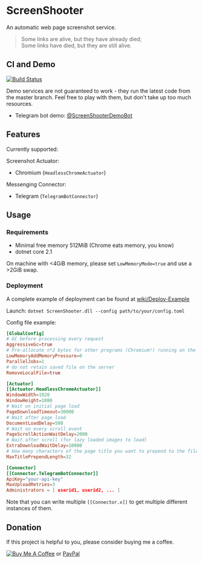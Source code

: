 # ScreenShooter

An automatic web page screenshot service.

> Some links are alive, but they have already died;<br>
> Some links have died, but they are still alive.

## CI and Demo

[![Build Status](https://dev.azure.com/nekomimiswitch/General/_apis/build/status/ScreenShooter)](https://dev.azure.com/nekomimiswitch/General/_build/latest?definitionId=26)

Demo services are not guaranteed to work - they run the latest code from the master branch. Feel free to play with them, but don't take up too much resources.

* Telegram bot demo: [@ScreenShooterDemoBot](https://t.me/ScreenShooterDemoBot)

## Features

Currently supported:

Screenshot Actuator:
 * Chromium (`HeadlessChromeActuator`)

Messenging Connector:
 * Telegram (`TelegramBotConnector`)

## Usage

### Requirements

* Minimal free memory 512MiB (Chrome eats memory, you know)
* dotnet core 2.1

On machine with <4GiB memory, please set `LowMemoryMode=true` and use a >2GiB swap.

### Deployment

A complete example of deployment can be found at [wiki/Deploy-Example](wiki/Deploy-Example)

Launch: `dotnet ScreenShooter.dll --config path/to/your/config.toml`

Config file example:

```toml
[GlobalConfig]
# GC before processing every request
AggressiveGc=true
# Pre-allocate n*2 bytes for other programs (Chromium!) running on the same machine
LowMemoryAddMemoryPressure=0
ParallelJobs=1
# do not retain saved file on the server
RemoveLocalFile=true

[Actuator]
[[Actuator.HeadlessChromeActuator]]
WindowWidth=1920
WindowHeight=1080
# Wait on initial page load
PageDownloadTimeout=30000
# Wait after page load
DocumentLoadDelay=500
# Wait on every scroll event
PageScrollActionWaitDelay=2000
# Wait after scroll (for lazy loaded images to load)
ExtraDownloadWaitDelay=10000
# How many characters of the page title you want to prepend to the file name
MaxTitlePrependLength=32

[Connector]
[[Connector.TelegramBotConnector]]
ApiKey="your-api-key"
MaxUploadRetries=3
Administrators = [ userid1, userid2, ... ]
```

Note that you can write multiple `[[Connector.x]]` to get multiple different instances of them.

## Donation

If this project is helpful to you, please consider buying me a coffee.

[![Buy Me A Coffee](https://www.buymeacoffee.com/assets/img/custom_images/orange_img.png)](https://www.buymeacoffee.com/Jamesits) or [PayPal](https://paypal.me/Jamesits)